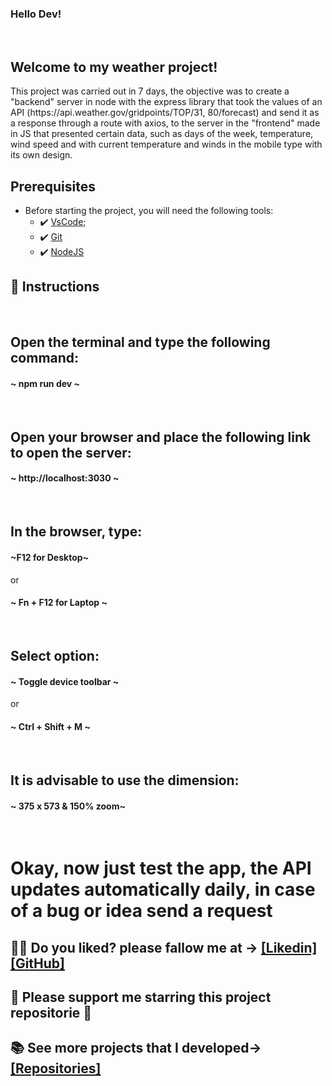 ### Hello Dev!

<br>

## Welcome to my weather project!

<p>This project was carried out in 7 days, the objective was to create a "backend" server in node with the express library that took the values of an API (https://api.weather.gov/gridpoints/TOP/31, 80/forecast) and send it as a response through a route with axios, to the server in the "frontend" made in JS that presented certain data, such as days of the week, temperature, wind speed and with current temperature and winds in the mobile type with its own design.
<br>

##  Prerequisites
 - Before starting the project, you will need the following tools: 
    - ✔️ [VsCode](https://code.visualstudio.com/download);
    - ✔️ [Git](https://git-scm.com/)
    - ✔️ [NodeJS](https://nodejs.org/en/download/)
 
## 📄 Instructions
  <br>
  <h2> Open the terminal and type the following command: </h2>

  <h4>~ npm run dev ~</h4>
  <br>
 
 
  <h2> Open your browser and place the following link to open the server: </h2>
 
  <h4>~ http://localhost:3030 ~</h4>
  <br>
 
  <h2> In the browser, type: </h2>
 
  <h4>~F12 for Desktop~</h4>
             <p>or</p>
  <h4>~ Fn + F12 for Laptop ~</h4>
  <br>
 
  <h2> Select option: </h2>
 
  <h4>~ Toggle device toolbar ~</h4>
              <p>or</p>
  <h4>~ Ctrl + Shift + M ~</h4>
  <br>
 
  <h2> It is advisable to use the dimension: </h2>
 
  <h4>~ 375 x 573 & 150% zoom~</h4>
  <br>
 
 <h1>Okay, now just test the app, the API updates automatically daily, in case of a bug or idea send a request</h1>
 
 ## 🐱‍👤 Do you liked? please fallow me at -> [[Likedin]](https://www.linkedin.com/in/victorgnascimento/) [[GitHub]](https://github.com/victorgabrielnascimento)
 ## 🌟 Please support me starring this project repositorie 🌟
 ## 📚 See more projects that I developed-> [[Repositories]](https://github.com/victorgabrielnascimento?tab=repositories)

